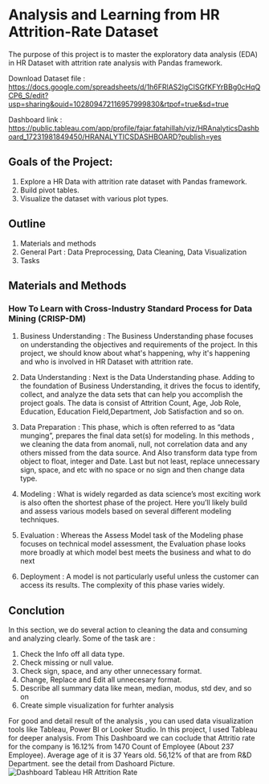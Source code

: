 # Analysis and Learning from HR Attrition-Rate Dataset
The purpose of this project is to master the exploratory data analysis (EDA) in HR Dataset with attrition rate analysis with Pandas framework.

Download Dataset file : https://docs.google.com/spreadsheets/d/1h6FRlAS2lgCISGfKFYrBBg0cHqQCP6_S/edit?usp=sharing&ouid=102809472116957999830&rtpof=true&sd=true

Dashboard link : https://public.tableau.com/app/profile/fajar.fatahillah/viz/HRAnalyticsDashboard_17231981849450/HRANALYTICSDASHBOARD?publish=yes


## Goals of the Project:
1.  Explore a HR Data with attrition rate dataset with Pandas framework.
2.  Build pivot tables.
3.  Visualize the dataset with various plot types.

## Outline
1.  Materials and methods
2.  General Part : Data Preprocessing, Data Cleaning, Data Visualization
3.  Tasks

## Materials and Methods

### How To Learn with Cross-Industry Standard Process for Data Mining (CRISP-DM)
1. Business Understanding : The Business Understanding phase focuses on understanding the objectives and requirements of the project. In this project, we should know about what's happening, why it's happening and who is involved in HR Dataset with attrition rate.

2. Data Understanding : Next is the Data Understanding phase. Adding to the foundation of Business Understanding, it drives the focus to identify, collect, and analyze the data sets that can help you accomplish the project goals. The data is consist of Attrition Count, Age, Job Role, Education, Education Field,Department, Job Satisfaction and so on.
  
3. Data Preparation : This phase, which is often referred to as “data munging”, prepares the final data set(s) for modeling. In this methods , we cleaning the data from anomali, null, not correlation data and any others missed from the data source. And Also transform data type from object to float, integer and Date. Last but not least, replace unnecessary sign, space, and etc with no space or no sign and then change data type.
       
4. Modeling : What is widely regarded as data science’s most exciting work is also often the shortest phase of the project. Here you’ll likely build and assess various models based on several different modeling techniques.
   
5. Evaluation : Whereas the Assess Model task of the Modeling phase focuses on technical model assessment, the Evaluation phase looks more broadly at which model best meets the business and what to do next
   
6. Deployment : A model is not particularly useful unless the customer can access its results. The complexity of this phase varies widely.

## Conclution
In this section, we do several action to cleaning the data and consuming and analyzing clearly. Some of the task are :
1. Check the Info off all data type.
2. Check missing or null value.
3. Check sign, space, and any other unnecessary format.
4. Change, Replace and Edit all unnecesary format.
5. Describe all summary data like mean, median, modus, std dev, and so on
6. Create simple visualization for furhter analysis

For good and detail result of the analysis , you can used data visualization tools like Tableau, Power BI or Looker Studio.
In this project, I used Tableau for deeper analysis.
From This Dashboard we can coclude that Attritio rate for the company is 16.12% from 1470 Count of Employee (About 237 Employee). Average age of it is 37 Years old. 56,12% of that are from R&D Department. 
see the detail from Dashoard Picture.
![Dashboard Tableau HR Attrition Rate](https://github.com/user-attachments/assets/d313a8d2-3318-43c8-82e0-3d7dc97dd32e)


